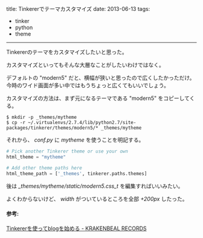 title: Tinkererでテーマカスタマイズ
date: 2013-06-13
tags:
  - tinker
  - python
  - theme
---

Tinkererのテーマをカスタマイズしたいと思った。

カスタマイズといってもそんな大層なことがしたいわけではなく。

デフォルトの "modern5" だと、横幅が狭いと思ったので広くしたかっただけ。
今時のワイド画面が多い中ではもうちょっと広くてもいいでしょう。

カスタマイズの方法は、まず元になるテーマである "modern5"
をコピーしてくる。

    $ mkdir -p _themes/mytheme
    $ cp -r ~/.virtualenvs/2.7.4/lib/python2.7/site-packages/tinkerer/themes/modern5/* _themes/mytheme

それから、 *conf.py* に *mytheme* を使うことを明記する。

```python
# Pick another Tinkerer theme or use your own
html_theme = "mytheme"

# Add other theme paths here
html_theme_path = ['_themes', tinkerer.paths.themes]
```

後は *\_themes/mytheme/static/modern5.css\_t* を編集すればいいみたい。

よくわからないけど、 *width* がついているところを全部 *+200px*
したった。

#### 参考:

[Tinkererを使ってblogを始める - KRAKENBEAL
RECORDS](http://krakenbeal.blogspot.jp/2012/05/tinkererblog.html)
